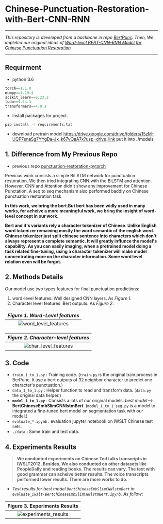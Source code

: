 # Chinese-Punctuation-Restoration-with-Bert-CNN-RNN

---

*This repository is developed from a backbone in repo [BertPunc](https://github.com/nkrnrnk/BertPunc). Then, We impleted our original ideas of [Word-level BERT-CNN-RNN Model for Chinese Punctuation Restoration](https://ieeexplore.ieee.org/document/9344889)*

---

## Requirment

- python 3.6

```python
torch==1.1.0
numpy==1.19.4
scikit_learn==0.23.2
tqdm==4.54.1
transformers==4.0.1
```

- Install packages for project.

```bash
pip install -r requirements.txt
```
- download pretrain model
https://drive.google.com/drive/folders/15zM-UQP7enaSg7YYgDa-Jx_k67vQaA7x?usp=drive_link
put it into ./models
## 1. Difference from My Previous Repo

- previous repo [punctuation-restoration-pytorch](https://github.com/yuboona/punctuation-restoration-pytorch)

Previous work consists a simple BiLSTM network for punctuation restoration. We then tried integrating CNN with the BiLSTM and attention. However, CNN and Attention didn't show any improvement for Chinese Punctation. A seq to seq mechanism also performed baddly on Chinese punctuation restoration task.

**In this work, we bring the bert.But bert has been widly used in many works, for acheive a more meaningful work, we bring the insight of word-level concept in our work.**

**Bert and it's variants rely a character tokenizer of Chinese. Unlike English word tokenizer remaining mostly the word semantic of the english word. Chinese tokenizer just split chinese sentence into characters which don't always represent a complete semantic. It will greatly influnce the model's capability. As you can easily imaging, when a pretrained model  doing a task related fine-tuning, using a character tokenizer will make model concentrating more on the character information. Some word level relation even will be forgot.**

## 2. Methods Details

Our model use two types features for final punctuation predictions:

1. word-level features: Well designed CNN layers. As *Figure 1*.
2. Character level features: Bert outputs. As *Figure 2*.

|*Figure 1. Word-Level features*|
|:-:|
|![word_level_features](./img/CNN_features_small.png)|

|*Figure 2. Character-level features*|
|:-:|
|![char_level_features](img/char_level_features.png)|

## 3. Code

- `train_1_to_1.py` : Training code. (`train.py` is the original train process in BerPunc. It use a bert outputs of 32 neighbor character to predict one character's punctuation.)
- `data_1_to_1.py` : Helper function to read and transform data. (`data.py` the original data helper.)
- **`model_1_to_1.py`** : Consists a lots of our original models. *best model-->* **BertChineseEmbSlimCNNlstmBert**. (`model_1_to_1_seg.py` is a model to integrated a fine-tuned bert model on segmentation task with our model.)
- `evaluate_*.ipynb` : evaluation jupyter notebook on IWSLT Chinese test sets.
- `./data` : Some train and test data.

## 4. Experiments Results

> **We conducted experiments on Chinese Ted talks transcripts in IWSLT2012. Besides, We also conducted on other datasets like PeopleDaliy and reading books. The results can vary. The text with good grammar can acheive better results. The voice transcripts performed lower results. There are more works to do.**

- *Test results for best model `BertChineseEmbSlimCNNlstmBert` in `evaluate_iwslt-BertChineseEmbSlimCNNlstmBert.ipynb`. As follow*:

|Figure 3. Experiments Results|
|:-:|
|![experiments_results](./img/experiments_result.png)|
